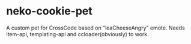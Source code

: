 # neko-cookie-pet
A custom pet for CrossCode based on "leaCheeseAngry" emote. 
Needs item-api, templating-api and ccloader(obviously) to work.
